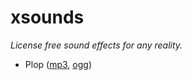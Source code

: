 # xsounds

*License free sound effects for any reality.*

* Plop ([mp3](https://coconut-xr.github.io/xsounds/plop.mp3), [ogg](https://coconut-xr.github.io/xsounds/ogg.mp3))